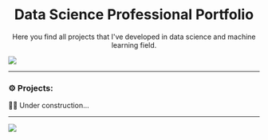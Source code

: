 <h1 align="center">
Data Science Professional Portfolio
</h1>
<p align="center">
Here you find all projects that I've developed in data science and machine learning field.
</p>

![](https://images.unsplash.com/photo-1527474305487-b87b222841cc?ixid=MnwxMjA3fDB8MHxwaG90by1wYWdlfHx8fGVufDB8fHx8&ixlib=rb-1.2.1&auto=format&fit=crop&w=967&q=80)

---

### :gear: Projects:

:construction_worker_woman: Under construction...


---
![](https://estruyf-github.azurewebsites.net/api/VisitorHit?user=EliGorniak&repo=Data_Science_Professional_Portfolio&countColorcountColor&countColor=%237B1E7A)
